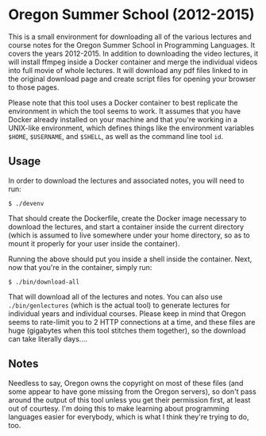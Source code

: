 # Oregon Summer School (2012-2015)

This is a small environment for downloading all of the various lectures and course notes for the Oregon Summer School in Programming Languages. It covers the years 2012-2015. In addition to downloading the video lectures, it will install ffmpeg inside a Docker container and merge the individual videos into full movie of whole lectures. It will download any pdf files linked to in the original download page and create script files for opening your browser to those pages.

Please note that this tool uses a Docker container to best replicate the environment in which the tool seems to work. It assumes that you have Docker already installed on your machine and that you're working in a UNIX-like environment, which defines things like the environment variables `$HOME`, `$USERNAME`, and `$SHELL`, as well as the command line tool `id`.

## Usage

In order to download the lectures and associated notes, you will need to run:

```
$ ./devenv
```

That should create the Dockerfile, create the Docker image necessary to download the lectures, and start a container inside the current directory (which is assumed to live somewhere under your home directory, so as to mount it properly for your user inside the container).

Running the above should put you inside a shell inside the container. Next, now that you're in the container, simply run:

```
$ ./bin/download-all
```

That will download all of the lectures and notes. You can also use `./bin/genlectures` (which is the actual tool) to generate lectures for individual years and individual courses. Please keep in mind that Oregon seems to rate-limit you to 2 HTTP connections at a time, and these files are huge (gigabytes when this tool stitches them together), so the download can take literally days....

## Notes

Needless to say, Oregon owns the copyright on most of these files (and some appear to have gone missing from the Oregon servers), so don't pass around the output of this tool unless you get their permission first, at least out of courtesy. I'm doing this to make learning about programming languages easier for everybody, which is what I think they're trying to do, too.
